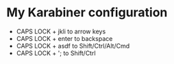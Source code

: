 # My Karabiner configuration

- CAPS LOCK + jkli to arrow keys
- CAPS LOCK + enter to backspace
- CAPS LOCK + asdf to Shift/Ctrl/Alt/Cmd
- CAPS LOCK + '; to Shift/Ctrl

